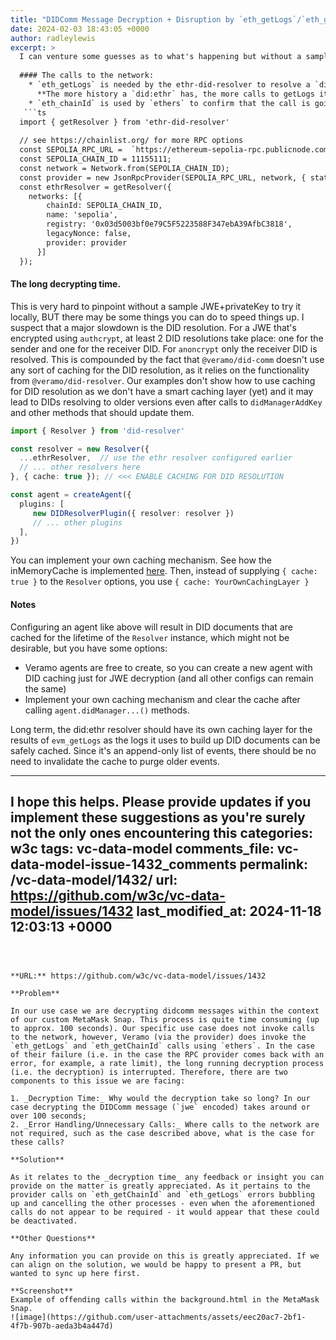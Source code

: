 ```yaml
---
title: "DIDComm Message Decryption + Disruption by `eth_getLogs`/`eth_getChainId` calls"
date: 2024-02-03 18:43:05 +0000
author: radleylewis
excerpt: >
  I can venture some guesses as to what's happening but without a sample to reproduce the issue it'll be harder to provide a clear solution.
  
  #### The calls to the network:
    * `eth_getLogs` is needed by the ethr-did-resolver to resolve a `did:ethr`.
      **The more history a `did:ethr` has, the more calls to getLogs it will require to resolve**.
    * `eth_chainId` is used by `ethers` to confirm that the call is going to the right chain. This can be reduced by creating the `provider` outside of Veramo and supplying it in the configuration for `ethr-did-resolver` instead of the `rpcUrl`. the provider should use the `staticNetwork` option like so:
   ```ts
  import { getResolver } from 'ethr-did-resolver'
  
  // see https://chainlist.org/ for more RPC options
  const SEPOLIA_RPC_URL =  `https://ethereum-sepolia-rpc.publicnode.com`;
  const SEPOLIA_CHAIN_ID = 11155111;
  const network = Network.from(SEPOLIA_CHAIN_ID);
  const provider = new JsonRpcProvider(SEPOLIA_RPC_URL, network, { staticNetwork: network });
  const ethrResolver = getResolver({
    networks: [{
        chainId: SEPOLIA_CHAIN_ID,
        name: 'sepolia',
        registry: '0x03d5003bf0e79C5F5223588F347ebA39AfbC3818',
        legacyNonce: false,
        provider: provider
      }]
  });
  ```
  
  #### The long decrypting time.
  This is very hard to pinpoint without a sample JWE+privateKey to try it locally, BUT there may be some things you can do to speed things up.
  I suspect that a major slowdown is the DID resolution. For a JWE that's encrypted using `authcrypt`, at least 2 DID resolutions take place: one for the sender and one for the receiver DID. For `anoncrypt` only the receiver DID is resolved.
  This is compounded by the fact that `@veramo/did-comm` doesn't use any sort of caching for the DID resolution, as it relies on the functionality from `@veramo/did-resolver`. Our examples don't show how to use caching for DID resolution as we don't have a smart caching layer (yet) and it may lead to DIDs resolving to older versions even after calls to `didManagerAddKey` and other methods that should update them.
  
  ```ts
  import { Resolver } from 'did-resolver'
  
  const resolver = new Resolver({ 
    ...ethrResolver,  // use the ethr resolver configured earlier
    // ... other resolvers here
  }, { cache: true }); // <<< ENABLE CACHING FOR DID RESOLUTION
  
  const agent = createAgent({
    plugins: [
       new DIDResolverPlugin({ resolver: resolver })
       // ... other plugins
    ],
  })
  ```
  
  You can implement your own caching mechanism. See how the inMemoryCache is implemented [here](https://github.com/decentralized-identity/did-resolver/blob/cc1326de0223d3bcefeef1e5d99449fda4d25c14/src/resolver.ts#L236). Then, instead of supplying `{ cache: true }` to the `Resolver` options, you use `{ cache: YourOwnCachingLayer }`
  
  #### Notes
  Configuring an agent like above will result in DID documents that are cached for the lifetime of the `Resolver` instance, which might not be desirable, but you have some options:
  * Veramo agents are free to create, so you can create a new agent with DID caching just for JWE decryption (and all other configs can remain the same)
  * Implement your own caching mechanism and clear the cache after calling `agent.didManager...()` methods.
  
  
  Long term, the did:ethr resolver should have its own caching layer for the results of `evm_getLogs` as the logs it uses to build up DID documents can be safely cached. Since it's an append-only list of events, there should be no need to invalidate the cache to purge older events.
  
  ---
  I hope this helps. Please provide updates if you implement these suggestions as you're surely not the only ones encountering this
categories: w3c
tags: vc-data-model
comments_file: vc-data-model-issue-1432_comments
permalink: /vc-data-model/1432/
url: https://github.com/w3c/vc-data-model/issues/1432
last_modified_at: 2024-11-18 12:03:13 +0000
---
```



**URL:** https://github.com/w3c/vc-data-model/issues/1432

**Problem**

In our use case we are decrypting didcomm messages within the context of our custom MetaMask Snap. This process is quite time consuming (up to approx. 100 seconds). Our specific use case does not invoke calls to the network, however, Veramo (via the provider) does invoke the `eth_getLogs` and `eth_getChainId` calls using `ethers`. In the case of their failure (i.e. in the case the RPC provider comes back with an error, for example, a rate limit), the long running decryption process (i.e. the decryption) is interrupted. Therefore, there are two components to this issue we are facing:

1. _Decryption Time:_ Why would the decryption take so long? In our case decrypting the DIDComm message (`jwe` encoded) takes around or over 100 seconds;
2. _Error Handling/Unnecessary Calls:_ Where calls to the network are not required, such as the case described above, what is the case for these calls?

**Solution**

As it relates to the _decryption time_ any feedback or insight you can provide on the matter is greatly appreciated. As it pertains to the provider calls on `eth_getChainId` and `eth_getLogs` errors bubbling up and cancelling the other processes - even when the aforementioned calls do not appear to be required - it would appear that these could be deactivated. 

**Other Questions**

Any information you can provide on this is greatly appreciated. If we can align on the solution, we would be happy to present a PR, but wanted to sync up here first. 

**Screenshot**
Example of offending calls within the background.html in the MetaMask Snap. 
![image](https://github.com/user-attachments/assets/eec20ac7-2bf1-4f7b-907b-aeda3b4a447d)
